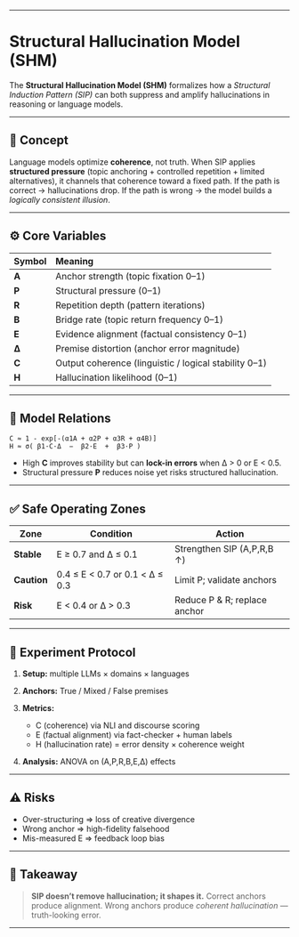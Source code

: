 
---

# Structural Hallucination Model (SHM)

The **Structural Hallucination Model (SHM)** formalizes how a *Structural Induction Pattern (SIP)* can both suppress and amplify hallucinations in reasoning or language models.

---

## 📘 Concept

Language models optimize **coherence**, not truth.
When SIP applies **structured pressure** (topic anchoring + controlled repetition + limited alternatives), it channels that coherence toward a fixed path.
If the path is correct → hallucinations drop.
If the path is wrong → the model builds a *logically consistent illusion*.

---

## ⚙️ Core Variables

| Symbol | Meaning                                               |
| :----- | :---------------------------------------------------- |
| **A**  | Anchor strength (topic fixation 0–1)                  |
| **P**  | Structural pressure (0–1)                             |
| **R**  | Repetition depth (pattern iterations)                 |
| **B**  | Bridge rate (topic return frequency 0–1)              |
| **E**  | Evidence alignment (factual consistency 0–1)          |
| **Δ**  | Premise distortion (anchor error magnitude)           |
| **C**  | Output coherence (linguistic / logical stability 0–1) |
| **H**  | Hallucination likelihood (0–1)                        |

---

## 🧮 Model Relations

```text
C ≈ 1 - exp[-(α1A + α2P + α3R + α4B)]
H ≈ σ( β1·C·Δ  −  β2·E  +  β3·P )
```

* High **C** improves stability but can **lock-in errors** when Δ > 0 or E < 0.5.
* Structural pressure **P** reduces noise yet risks structured hallucination.

---

## ✅ Safe Operating Zones

| Zone        | Condition                      | Action                       |
| ----------- | ------------------------------ | ---------------------------- |
| **Stable**  | E ≥ 0.7  and  Δ ≤ 0.1          | Strengthen SIP (A,P,R,B ↑)   |
| **Caution** | 0.4 ≤ E < 0.7 or 0.1 < Δ ≤ 0.3 | Limit P; validate anchors    |
| **Risk**    | E < 0.4 or Δ > 0.3             | Reduce P & R; replace anchor |

---

## 🔬 Experiment Protocol

1. **Setup:** multiple LLMs × domains × languages
2. **Anchors:** True / Mixed / False premises
3. **Metrics:**

   * C (coherence) via NLI and discourse scoring
   * E (factual alignment) via fact-checker + human labels
   * H (hallucination rate) = error density × coherence weight
4. **Analysis:** ANOVA on (A,P,R,B,E,Δ) effects

---

## ⚠️ Risks

* Over-structuring ⇒ loss of creative divergence
* Wrong anchor ⇒ high-fidelity falsehood
* Mis-measured E ⇒ feedback loop bias

---

## 🧠 Takeaway

> **SIP doesn’t remove hallucination; it shapes it.**
> Correct anchors produce alignment.
> Wrong anchors produce *coherent hallucination* — truth-looking error.

---
